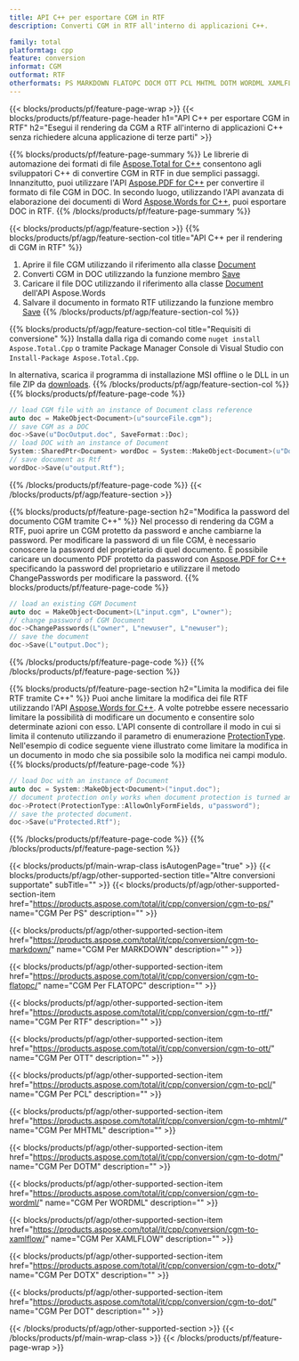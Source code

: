 ```yaml
---
title: API C++ per esportare CGM in RTF
description: Converti CGM in RTF all'interno di applicazioni C++.

family: total
platformtag: cpp
feature: conversion
informat: CGM
outformat: RTF
otherformats: PS MARKDOWN FLATOPC DOCM OTT PCL MHTML DOTM WORDML XAMLFLOW DOTX DOT
---
```

{{< blocks/products/pf/feature-page-wrap >}}
{{< blocks/products/pf/feature-page-header h1="API C++ per esportare CGM in RTF" h2="Esegui il rendering da CGM a RTF all'interno di applicazioni C++ senza richiedere alcuna applicazione di terze parti" >}}

{{% blocks/products/pf/feature-page-summary %}}
Le librerie di automazione dei formati di file [Aspose.Total for C++](https://products.aspose.com/total/cpp/) consentono agli sviluppatori C++ di convertire CGM in RTF in due semplici passaggi. Innanzitutto, puoi utilizzare l'API [Aspose.PDF for C++](https://products.aspose.com/pdf/cpp/) per convertire il formato di file CGM in DOC. In secondo luogo, utilizzando l'API avanzata di elaborazione dei documenti di Word [Aspose.Words for C++](https://products.aspose.com/words/cpp/), puoi esportare DOC in RTF. 
{{% /blocks/products/pf/feature-page-summary  %}}

{{< blocks/products/pf/agp/feature-section >}}
{{% blocks/products/pf/agp/feature-section-col title="API C++ per il rendering di CGM in RTF" %}}
1. Aprire il file CGM utilizzando il riferimento alla classe [Document](https://reference.aspose.com/pdf/cpp/class/aspose.pdf.document)
2. Converti CGM in DOC utilizzando la funzione membro [Save](https://reference.aspose.com/pdf/cpp/class/aspose.pdf.document#adb8061c585440fde49c1263e68837f01)
3. Caricare il file DOC utilizzando il riferimento alla classe [Document](https://reference.aspose.com/words/cpp/class/aspose.words.document) dell'API Aspose.Words
4. Salvare il documento in formato RTF utilizzando la funzione membro [Save](https://reference.aspose.com/words/cpp/class/aspose.words.document#save_stream_saveformat)
{{% /blocks/products/pf/agp/feature-section-col %}}

{{% blocks/products/pf/agp/feature-section-col title="Requisiti di conversione" %}}
Installa dalla riga di comando come ```nuget install Aspose.Total.Cpp``` o tramite Package Manager Console di Visual Studio con ```Install-Package Aspose.Total.Cpp```.

In alternativa, scarica il programma di installazione MSI offline o le DLL in un file ZIP da [downloads](https://downloads.aspose.com/total/cpp).
{{% /blocks/products/pf/agp/feature-section-col %}}
{{% blocks/products/pf/feature-page-code %}}

```cpp
// load CGM file with an instance of Document class reference
auto doc = MakeObject<Document>(u"sourceFile.cgm");
// save CGM as a DOC 
doc->Save(u"DocOutput.doc", SaveFormat::Doc); 
// load DOC with an instance of Document
System::SharedPtr<Document> wordDoc = System::MakeObject<Document>(u"DocOutput.doc");
// save document as Rtf
wordDoc->Save(u"output.Rtf");  
```


{{% /blocks/products/pf/feature-page-code %}}
{{< /blocks/products/pf/agp/feature-section >}}

{{% blocks/products/pf/feature-page-section  h2="Modifica la password del documento CGM tramite C++" %}}
Nel processo di rendering da CGM a RTF, puoi aprire un CGM protetto da password e anche cambiarne la password. Per modificare la password di un file CGM, è necessario conoscere la password del proprietario di quel documento. È possibile caricare un documento PDF protetto da password con [Aspose.PDF for C++](https://products.aspose.com/pdf/cpp/) specificando la password del proprietario e utilizzare il metodo ChangePasswords per modificare la password.
{{% blocks/products/pf/feature-page-code %}}

```cpp
// load an existing CGM Document
auto doc = MakeObject<Document>(L"input.cgm", L"owner");
// change password of CGM Document
doc->ChangePasswords(L"owner", L"newuser", L"newuser");
// save the document
doc->Save(L"output.Doc");
```

{{% /blocks/products/pf/feature-page-code  %}}
{{% /blocks/products/pf/feature-page-section %}}

{{% blocks/products/pf/feature-page-section  h2="Limita la modifica dei file RTF tramite C++" %}}
Puoi anche limitare la modifica dei file RTF utilizzando l'API [Aspose.Words for C++](https://products.aspose.com/words/cpp/). A volte potrebbe essere necessario limitare la possibilità di modificare un documento e consentire solo determinate azioni con esso. L'API consente di controllare il modo in cui si limita il contenuto utilizzando il parametro di enumerazione [ProtectionType](https://reference.aspose.com/words/cpp/namespace/aspose.words#protectiontype). Nell'esempio di codice seguente viene illustrato come limitare la modifica in un documento in modo che sia possibile solo la modifica nei campi modulo.
{{% blocks/products/pf/feature-page-code %}}

```cpp
// load Doc with an instance of Document
auto doc = System::MakeObject<Document>("input.doc");
// document protection only works when document protection is turned and only editing in form fields is allowed.
doc->Protect(ProtectionType::AllowOnlyFormFields, u"password");
// save the protected document.
doc->Save(u"Protected.Rtf");  
```

{{% /blocks/products/pf/feature-page-code  %}}
{{% /blocks/products/pf/feature-page-section %}}

{{< blocks/products/pf/main-wrap-class isAutogenPage="true" >}}
{{< blocks/products/pf/agp/other-supported-section title="Altre conversioni supportate" subTitle="" >}}
{{< blocks/products/pf/agp/other-supported-section-item href="https://products.aspose.com/total/it/cpp/conversion/cgm-to-ps/" name="CGM Per PS" description="" >}}

{{< blocks/products/pf/agp/other-supported-section-item href="https://products.aspose.com/total/it/cpp/conversion/cgm-to-markdown/" name="CGM Per MARKDOWN" description="" >}}

{{< blocks/products/pf/agp/other-supported-section-item href="https://products.aspose.com/total/it/cpp/conversion/cgm-to-flatopc/" name="CGM Per FLATOPC" description="" >}}

{{< blocks/products/pf/agp/other-supported-section-item href="https://products.aspose.com/total/it/cpp/conversion/cgm-to-rtf/" name="CGM Per RTF" description="" >}}

{{< blocks/products/pf/agp/other-supported-section-item href="https://products.aspose.com/total/it/cpp/conversion/cgm-to-ott/" name="CGM Per OTT" description="" >}}

{{< blocks/products/pf/agp/other-supported-section-item href="https://products.aspose.com/total/it/cpp/conversion/cgm-to-pcl/" name="CGM Per PCL" description="" >}}

{{< blocks/products/pf/agp/other-supported-section-item href="https://products.aspose.com/total/it/cpp/conversion/cgm-to-mhtml/" name="CGM Per MHTML" description="" >}}

{{< blocks/products/pf/agp/other-supported-section-item href="https://products.aspose.com/total/it/cpp/conversion/cgm-to-dotm/" name="CGM Per DOTM" description="" >}}

{{< blocks/products/pf/agp/other-supported-section-item href="https://products.aspose.com/total/it/cpp/conversion/cgm-to-wordml/" name="CGM Per WORDML" description="" >}}

{{< blocks/products/pf/agp/other-supported-section-item href="https://products.aspose.com/total/it/cpp/conversion/cgm-to-xamlflow/" name="CGM Per XAMLFLOW" description="" >}}

{{< blocks/products/pf/agp/other-supported-section-item href="https://products.aspose.com/total/it/cpp/conversion/cgm-to-dotx/" name="CGM Per DOTX" description="" >}}

{{< blocks/products/pf/agp/other-supported-section-item href="https://products.aspose.com/total/it/cpp/conversion/cgm-to-dot/" name="CGM Per DOT" description="" >}}


{{< /blocks/products/pf/agp/other-supported-section >}}
{{< /blocks/products/pf/main-wrap-class >}}
{{< /blocks/products/pf/feature-page-wrap >}}
